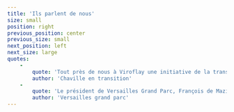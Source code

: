 ```yaml
---
title: 'Ils parlent de nous'
size: small
position: right
previous_position: center
previous_size: small
next_position: left
next_size: large
quotes:
    -
        quote: 'Tout près de nous à Viroflay une initiative de la transition que nous soutenons ! Tous nos vœux de réussite ! Un atelier vélo participatif et ambulant. Tout ce qu’on aime !'
        author: 'Chaville en transition'
    -
        quote: 'Le président de Versailles Grand Parc, François de Mazières et toute l’équipe de l’Agglo tenaient à remercier vivement [la boite à cycler] pour [son] aide, [sa] participation et [son] enthousiasme qui ont permis de faire de cette première édition de la journée des Mobilité un grand succès !'
        author: 'Versailles grand parc'
---
```


